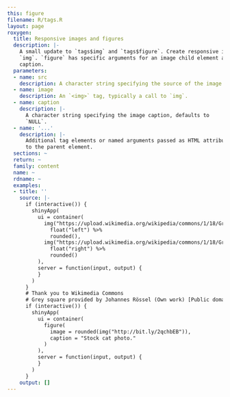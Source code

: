 ```yaml
---
this: figure
filename: R/tags.R
layout: page
roxygen:
  title: Responsive images and figures
  description: |-
    A small update to `tags$img` and `tags$figure`. Create responsive images with
    `img`. `figure` has specific arguments for an image child element and image
    caption.
  parameters:
  - name: src
    description: A character string specifying the source of the image.
  - name: image
    description: An `<img>` tag, typically a call to `img`.
  - name: caption
    description: |-
      A character string specifying the image caption, defaults to
      `NULL`.
  - name: '...'
    description: |-
      Additional tag elements or named arguments passed as HTML attributes
      to the parent element.
  sections: ~
  return: ~
  family: content
  name: ~
  rdname: ~
  examples:
  - title: ''
    source: |-
      if (interactive()) {
        shinyApp(
          ui = container(
            img("https://upload.wikimedia.org/wikipedia/commons/1/18/Grey_Square.svg") %>%
              float("left") %>%
              rounded(),
            img("https://upload.wikimedia.org/wikipedia/commons/1/18/Grey_Square.svg") %>%
              float("right") %>%
              rounded()
          ),
          server = function(input, output) {
          }
        )
      }
      # Thank you to Wikimedia Commons
      # Grey square provided by Johannes Rössel (Own work) [Public domain]
      if (interactive()) {
        shinyApp(
          ui = container(
            figure(
              image = rounded(img("http://bit.ly/2qchbEB")),
              caption = "Stock cat photo."
            )
          ),
          server = function(input, output) {
          }
        )
      }
    output: []
---
```

